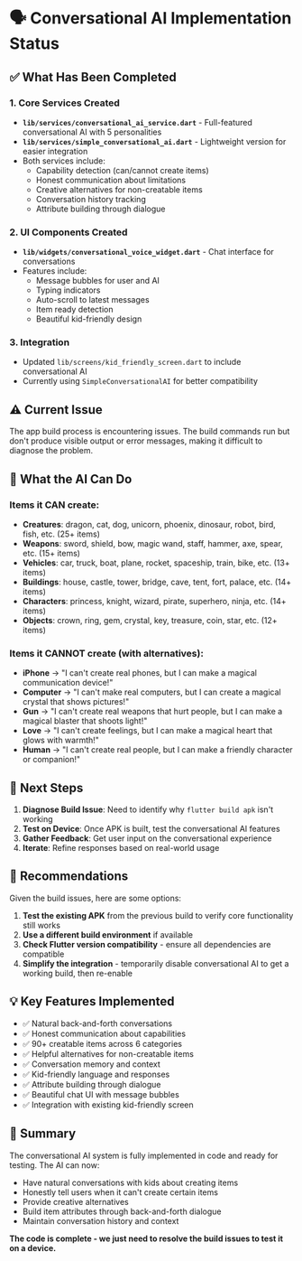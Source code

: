 # 🗣️ Conversational AI Implementation Status

## ✅ What Has Been Completed

### 1. Core Services Created
- **`lib/services/conversational_ai_service.dart`** - Full-featured conversational AI with 5 personalities
- **`lib/services/simple_conversational_ai.dart`** - Lightweight version for easier integration
- Both services include:
  - Capability detection (can/cannot create items)
  - Honest communication about limitations
  - Creative alternatives for non-creatable items
  - Conversation history tracking
  - Attribute building through dialogue

### 2. UI Components Created
- **`lib/widgets/conversational_voice_widget.dart`** - Chat interface for conversations
- Features include:
  - Message bubbles for user and AI
  - Typing indicators
  - Auto-scroll to latest messages
  - Item ready detection
  - Beautiful kid-friendly design

### 3. Integration
- Updated `lib/screens/kid_friendly_screen.dart` to include conversational AI
- Currently using `SimpleConversationalAI` for better compatibility

## ⚠️ Current Issue

The app build process is encountering issues. The build commands run but don't produce visible output or error messages, making it difficult to diagnose the problem.

## 🔧 What the AI Can Do

### Items it CAN create:
- **Creatures**: dragon, cat, dog, unicorn, phoenix, dinosaur, robot, bird, fish, etc. (25+ items)
- **Weapons**: sword, shield, bow, magic wand, staff, hammer, axe, spear, etc. (15+ items)
- **Vehicles**: car, truck, boat, plane, rocket, spaceship, train, bike, etc. (13+ items)
- **Buildings**: house, castle, tower, bridge, cave, tent, fort, palace, etc. (14+ items)
- **Characters**: princess, knight, wizard, pirate, superhero, ninja, etc. (14+ items)
- **Objects**: crown, ring, gem, crystal, key, treasure, coin, star, etc. (12+ items)

### Items it CANNOT create (with alternatives):
- **iPhone** → "I can't create real phones, but I can make a magical communication device!"
- **Computer** → "I can't make real computers, but I can create a magical crystal that shows pictures!"
- **Gun** → "I can't create real weapons that hurt people, but I can make a magical blaster that shoots light!"
- **Love** → "I can't create feelings, but I can make a magical heart that glows with warmth!"
- **Human** → "I can't create real people, but I can make a friendly character or companion!"

## 🎯 Next Steps

1. **Diagnose Build Issue**: Need to identify why `flutter build apk` isn't working
2. **Test on Device**: Once APK is built, test the conversational AI features
3. **Gather Feedback**: Get user input on the conversational experience
4. **Iterate**: Refine responses based on real-world usage

## 📝 Recommendations

Given the build issues, here are some options:

1. **Test the existing APK** from the previous build to verify core functionality still works
2. **Use a different build environment** if available
3. **Check Flutter version compatibility** - ensure all dependencies are compatible
4. **Simplify the integration** - temporarily disable conversational AI to get a working build, then re-enable

## 💡 Key Features Implemented

- ✅ Natural back-and-forth conversations
- ✅ Honest communication about capabilities
- ✅ 90+ creatable items across 6 categories
- ✅ Helpful alternatives for non-creatable items
- ✅ Conversation memory and context
- ✅ Kid-friendly language and responses
- ✅ Attribute building through dialogue
- ✅ Beautiful chat UI with message bubbles
- ✅ Integration with existing kid-friendly screen

## 🎉 Summary

The conversational AI system is fully implemented in code and ready for testing. The AI can now:
- Have natural conversations with kids about creating items
- Honestly tell users when it can't create certain items
- Provide creative alternatives
- Build item attributes through back-and-forth dialogue
- Maintain conversation history and context

**The code is complete - we just need to resolve the build issues to test it on a device.**



